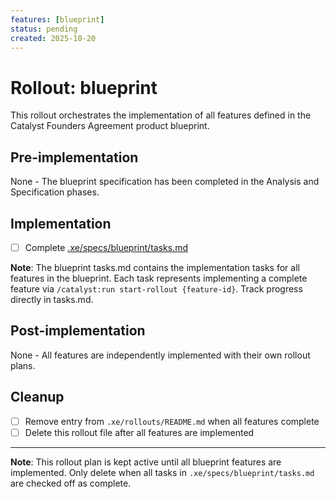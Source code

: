 ```yaml
---
features: [blueprint]
status: pending
created: 2025-10-20
---
```


# Rollout: blueprint

This rollout orchestrates the implementation of all features defined in the Catalyst Founders Agreement product blueprint.

## Pre-implementation

None - The blueprint specification has been completed in the Analysis and Specification phases.

## Implementation

- [ ] Complete [.xe/specs/blueprint/tasks.md](../specs/blueprint/tasks.md)

**Note**: The blueprint tasks.md contains the implementation tasks for all features in the blueprint. Each task represents implementing a complete feature via `/catalyst:run start-rollout {feature-id}`. Track progress directly in tasks.md.

## Post-implementation

None - All features are independently implemented with their own rollout plans.

## Cleanup

- [ ] Remove entry from `.xe/rollouts/README.md` when all features complete
- [ ] Delete this rollout file after all features are implemented

---

**Note**: This rollout plan is kept active until all blueprint features are implemented. Only delete when all tasks in `.xe/specs/blueprint/tasks.md` are checked off as complete.
